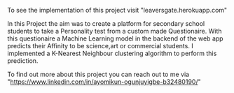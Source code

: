 To see the implementation of this project visit "leaversgate.herokuapp.com"

In this Project the aim was to create a platform for secondary school students to take a Personality test from a custom made Questionaire. With this 
questionaire a Machine Learning model in the backend of the web app predicts their Affinity to be science,art or commercial students. I implemented a
K-Nearest Neighbour clustering algorithm to perform this prediction.

To find out more about this project you can reach out to me via "https://www.linkedin.com/in/ayomikun-ogunjuyigbe-b32480190/"
